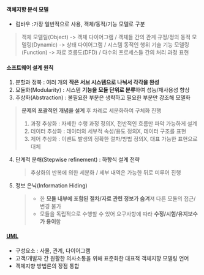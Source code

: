 #### 객체지향 분석 모델
- 럼바우 :가장 일반적으로 사용, 객체/동적/기능 모델로 구분
>객체 모델릴(Object) -> 객체 다이어그램 / 객체들 간의 관계 규정/정의
동적 모델링(Dynamic) -> 상태 다이어그램 / 시스템 동적인 행위 기술
기능 모델링(Function) -> 자료 흐름도(DFD) / 다수의 프로세스들 간의 처리 과정 표현
#### 소프트웨어 설계 원칙
1. 분할과 정복 : 여러 개의 **작은 서브 시스템으로 나눠서 각각을 완성**
2. 모듈화(Modularity) : 시스템 **기능을 모듈 단위로 분류**하여 성능/재사용성 향상
3. 추상화(Abstraction) : 불필요한 부분은 생략하고 필요한 부분만 강조해 모델화
> **문제의 포괄적인 개념을 설계** 후 차례로 세분화하여 구체화 진행
>	1. 과정 추상화 : 자세한 수행 과정 정의X, 전반적인 흐름만 파악 가능하게 설계
>	2. 데이터 추상화 : 데이터의 세부적 속성/용도 정의X, 데이터 구조를 표현
>	3. 제어 추상화 : 이벤트 발생의 정확한 절차/방법 정의X, 대표 가능한 표현으로 대체
4. 단계적 분해(Stepwise refinement) : 하향식 설계 전략
	>추상화의 반복에 의한 세분화 / 세부 내역은 가능한 뒤로 미루어 진행
5. 정보 은닉(Information Hiding) 
	>- 한 **모듈 내부에 포함된 절차/자료 관련 정보가 숨겨**져 다른 모듈의 접근/변경 불가
	>- 모듈을 독립적으로 수행할 수 있어 요구사항에 따라 **수정/시험/유지보수가 용이**함
#### [UML](<./UML.md>)
- 구성요소 : 사물, 관계, 다이어그램
- 고객/개발자 간 원활한 의사소통을 위해 표준화한 대표적 객체지향 모델링 언어
- 객체지향 방법론의 장점 통합